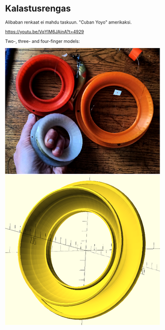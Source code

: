 # Kalastusrengas
Alibaban renkaat ei mahdu taskuun. 
"Cuban Yoyo" amerikaksi. 

https://youtu.be/VqYIM6JAinA?t=4929

Two-, three- and four-finger models:

<img src=models.png>

<img src=rengas..png>


